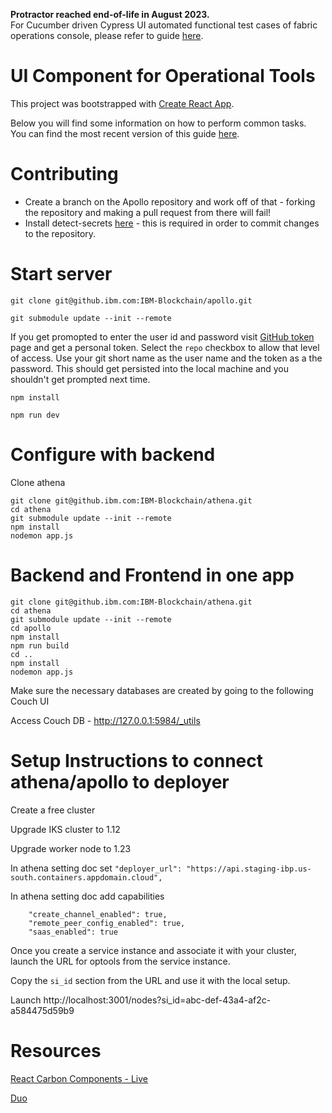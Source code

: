 **Protractor reached end-of-life in August 2023.** <br>
For Cucumber driven Cypress UI automated functional test cases of fabric operations console, please refer to guide [here](https://github.com/hyperledger-labs/fabric-operations-console/tree/main/packages/apollo/test/cypress/README.md).

# UI Component for Operational Tools

This project was bootstrapped with [Create React App](https://github.com/facebookincubator/create-react-app).

Below you will find some information on how to perform common tasks.<br>
You can find the most recent version of this guide [here](https://github.com/facebookincubator/create-react-app/blob/master/packages/react-scripts/template/README.md).

# Contributing

- Create a branch on the Apollo repository and work off of that - forking the repository and making a pull request from there will fail!
- Install detect-secrets [here](https://w3.ibm.com/w3publisher/detect-secrets/developer-tool) - this is required in order to commit changes to the repository.

# Start server

`git clone git@github.ibm.com:IBM-Blockchain/apollo.git`

`git submodule update --init --remote`

If you get promopted to enter the user id and password visit [GitHub token](https://github.ibm.com/settings/tokens) page and get a personal token. Select the `repo` checkbox to allow that level of access. Use your git short name as the user name and the token as a the password. This should get persisted into the local machine and you shouldn't get prompted next time.

`npm install`

`npm run dev`

# Configure with backend

Clone athena

```
git clone git@github.ibm.com:IBM-Blockchain/athena.git
cd athena
git submodule update --init --remote
npm install
nodemon app.js
```

# Backend and Frontend in one app

```
git clone git@github.ibm.com:IBM-Blockchain/athena.git
cd athena
git submodule update --init --remote
cd apollo
npm install
npm run build
cd ..
npm install
nodemon app.js
```

Make sure the necessary databases are created by going to the following Couch UI

Access Couch DB - http://127.0.0.1:5984/_utils

# Setup Instructions to connect athena/apollo to deployer

Create a free cluster

Upgrade IKS cluster to 1.12

Upgrade worker node to 1.23

In athena setting doc set
`"deployer_url": "https://api.staging-ibp.us-south.containers.appdomain.cloud",`

In athena setting doc add capabilities

```
    "create_channel_enabled": true,
    "remote_peer_config_enabled": true,
    "saas_enabled": true
```

Once you create a service instance and associate it with your cluster, launch the URL for optools from the service instance.

Copy the `si_id` section from the URL and use it with the local setup.

Launch
http://localhost:3001/nodes?si_id=abc-def-43a4-af2c-a584475d59b9

# Resources

[React Carbon Components - Live](http://react.carbondesignsystem.com/)

[Duo](https://github.ibm.com/carbon/duo-monorepo)
